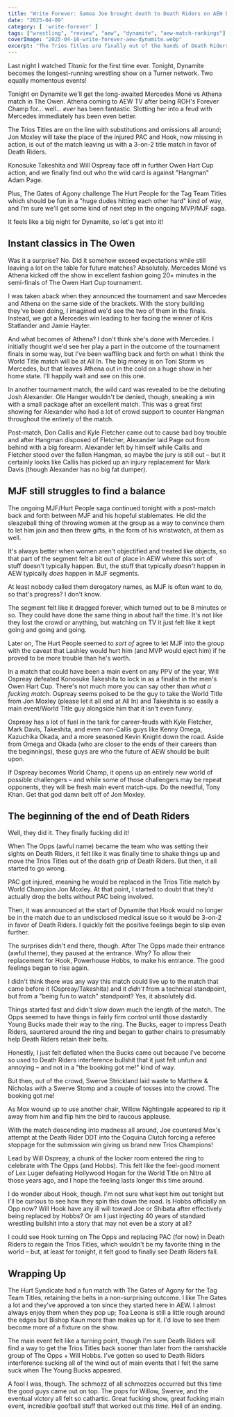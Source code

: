 ```yaml
---
title: "Write Forever: Samoa Joe brought death to Death Riders on AEW Dynamite for April 16"
date: "2025-04-09"
category: [ 'write-forever' ]
tags: ["wrestling", "review", "aew", "dynamite", "aew-match-rankings"]
coverImage: "2025-04-16-write-forever-aew-dynamite.webp"
excerpt: "The Trios Titles are finally out of the hands of Death Riders thanks to The Opps and Will Hobbs, and every other match on the show whipped ass too!"
---
```


Last night I watched _Titanic_ for the first time ever. Tonight, Dynamite becomes the longest-running wrestling show on a Turner network. Two equally momentous events!

Tonight on Dynamite we'll get the long-awaited Mercedes Moné vs Athena match in The Owen. Athena coming to AEW TV after being ROH's Forever Champ for... well... _ever_ has been fantastic. Slotting her into a feud with Mercedes immediately has been even better.

The Trios Titles are on the line with substitutions and omissions all around; Jon Moxley will take the place of the injured PAC and Hook, now missing in action, is out of the match leaving us with a 3-on-2 title match in favor of Death Riders.

Konosuke Takeshita and Will Ospreay face off in further Owen Hart Cup action, and we finally find out who the wild card is against "Hangman" Adam Page.

Plus, The Gates of Agony challenge The Hurt People for the Tag Team Titles which should be fun in a "huge dudes hitting each other hard" kind of way, and I'm sure we'll get some kind of next step in the ongoing MVP/MJF saga.

It feels like a big night for Dynamite, so let's get into it!

## Instant classics in The Owen

Was it a surprise? No. Did it somehow exceed expectations while still leaving a lot on the table for future matches? Absolutely. Mercedes Moné vs Athena kicked off the show in excellent fashion going 20+ minutes in the semi-finals of The Owen Hart Cup tournament.

I was taken aback when they announced the tournament and saw Mercedes and Athena on the same side of the brackets. With the story building they've been doing, I imagined we'd see the two of them in the finals. Instead, we got a Mercedes win leading to her facing the winner of Kris Statlander and Jamie Hayter.

And what becomes of Athena? I don't think she's done with Mercedes. I initially thought we'd see her play a part in the outcome of the tournament finals in some way, but I've been waffling back and forth on what I think the World Title match will be at All In. The big money is on Toni Storm vs Mercedes, but that leaves Athena out in the cold on a huge show in her home state. I'll happily wait and see on this one.

In another tournament match, the wild card was revealed to be the debuting Josh Alexander. Ole Hanger wouldn't be denied, though, sneaking a win with a small package after an excellent match. This was a great first showing for Alexander who had a lot of crowd support to counter Hangman throughout the entirety of the match.

Post-match, Don Callis and Kyle Fletcher came out to cause bad boy trouble and after Hangman disposed of Fletcher, Alexander laid Page out from behind with a big forearm. Alexander left by himself while Callis and Fletcher stood over the fallen Hangman, so maybe the jury is still out – but it certainly looks like Callis has picked up an injury replacement for Mark Davis (though Alexander has no big fat dumper).

## MJF still struggles to find a balance

The ongoing MJF/Hurt People saga continued tonight with a post-match back and forth between MJF and his hopeful stablemates. He did the sleazeball thing of throwing women at the group as a way to convince them to let him join and then threw gifts, in the form of his wristwatch, at them as well.

It's always better when women aren't objectified and treated like objects, so that part of the segment felt a bit out of place in AEW where this sort of stuff doesn't typically happen. But, the stuff that typically _doesn't_ happen in AEW typically _does_ happen in MJF segments.

At least nobody called them derogatory names, as MJF is often want to do, so that's progress? I don't know.

The segment felt like it dragged forever, which turned out to be 8 minutes or so. They could have done the same thing in about half the time. It's not like they lost the crowd or anything, but watching on TV it just felt like it kept going and going and going.

Later on, The Hurt People seemed to _sort of_ agree to let MJF into the group with the caveat that Lashley would hurt him (and MVP would eject him) if he proved to be more trouble than he's worth.

In a match that could have been a main event on any PPV of the year, Will Ospreay defeated Konosuke Takeshita to lock in as a finalist in the men's Owen Hart Cup. There's not much more you can say other than _what a fucking match_. Ospreay seems poised to be the guy to take the World Title from Jon Moxley (please let it all end at All In) and Takeshita is so easily a main event/World Title guy alongside him that it isn't even funny.

Ospreay has a lot of fuel in the tank for career-feuds with Kyle Fletcher, Mark Davis, Takeshita, and even non-Callis guys like Kenny Omega, Kazuchika Okada, and a more seasoned Kevin Knight down the road. Aside from Omega and Okada (who are closer to the ends of their careers than the beginnings), these guys are who the future of AEW should be built upon.

If Ospreay becomes World Champ, it opens up an entirely new world of possible challengers – and while some of those challengers may be repeat opponents, they will be fresh main event match-ups. Do the needful, Tony Khan. Get that god damn belt off of Jon Moxley.

## The beginning of the end of Death Riders

Well, they did it. They finally fucking did it!

When The Opps (awful name) became the team who was setting their sights on Death Riders, it felt like it was finally time to shake things up and move the Trios Titles out of the death grip of Death Riders. But then, it all started to go wrong.

PAC got injured, meaning he would be replaced in the Trios Title match by World Champion Jon Moxley. At that point, I started to doubt that they'd actually drop the belts without PAC being involved.

Then, it was announced at the start of Dynamite that Hook would no longer be in the match due to an undisclosed medical issue so it would be 3-on-2 in favor of Death Riders. I quickly felt the positive feelings begin to slip even further.

The surprises didn't end there, though. After The Opps made their entrance (awful theme), they paused at the entrance. Why? To allow their replacement for Hook, Powerhouse Hobbs, to make his entrance. The good feelings began to rise again.

I didn't think there was any way this match could live up to the match that came before it (Ospreay/Takeshita) and it _didn't_ from a technical standpoint, but from a "being fun to watch" standpoint? Yes, it absolutely did.

Things started fast and didn't slow down much the length of the match. The Opps seemed to have things in fairly firm control until those dastardly Young Bucks made their way to the ring. The Bucks, eager to impress Death Riders, sauntered around the ring and began to gather chairs to presumably help Death Riders retain their belts.

Honestly, I just felt deflated when the Bucks came out because I've become so used to Death Riders interference bullshit that it just felt unfun and annoying – and not in a "the booking got me!" kind of way.

But then, out of the crowd, Swerve Strickland laid waste to Matthew & Nicholas with a Swerve Stomp and a couple of tosses into the crowd. The booking got me!

As Mox wound up to use another chair, Willow Nightingale appeared to rip it away from him and flip him the bird to raucous applause.

With the match descending into madness all around, Joe countered Mox's attempt at the Death Rider DDT into the Coquina Clutch forcing a referee stoppage for the submission win giving us brand new Trios Champions!

Lead by Will Ospreay, a chunk of the locker room entered the ring to celebrate with The Opps (and Hobbs). This felt like the feel-good moment of Lex Luger defeating Hollywood Hogan for the World Title on Nitro all those years ago, and I hope the feeling lasts longer this time around.

I do wonder about Hook, though. I'm not sure what kept him out tonight but I'll be curious to see how they spin this down the road. Is Hobbs officially an Opp now? Will Hook have any ill will toward Joe or Shibata after effectively being replaced by Hobbs? Or am I just injecting 40 years of standard wrestling bullshit into a story that may not even be a story at all?

I could see Hook turning on The Opps and replacing PAC (for now) in Death Riders to regain the Trios Titles, which wouldn't be my favorite thing in the world – but, at least for tonight, it felt good to finally see Death Riders fall.

## Wrapping Up

The Hurt Syndicate had a fun match with The Gates of Agony for the Tag Team Titles, retaining the belts in a non-surprising outcome. I like The Gates a lot and they've approved a ton since they started here in AEW. I almost always enjoy them when they pop up; Toa Leona is still a little rough around the edges but Bishop Kaun more than makes up for it. I'd love to see them become more of a fixture on the show.

The main event felt like a turning point, though I'm sure Death Riders will find a way to get the Trios Titles back sooner than later from the ramshackle group of The Opps + Will Hobbs. I've gotten so used to Death Riders interference sucking all of the wind out of main events that I felt the same suck when The Young Bucks appeared.

A fool I was, though. The schmozz of all schmozzes occurred but this time the good guys came out on top. The pops for Willow, Swerve, and the eventual victory all felt so cathartic. Great fucking show, great fucking main event, incredible goofball stuff that worked out _this time_. Hell of an ending. 